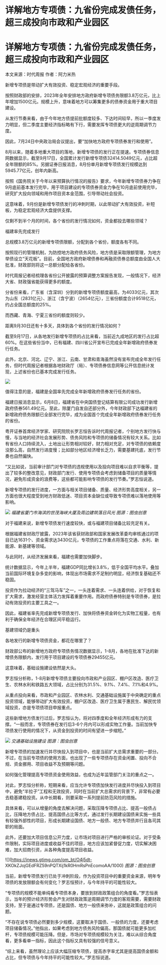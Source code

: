 # 详解地方专项债：九省份完成发债任务，超三成投向市政和产业园区

# 详解地方专项债：九省份完成发债任务，超三成投向市政和产业园区

本文来源：时代周报 作者：阿力米热

新增专项债是带动扩大有效投资、稳定宏观经济的重要手段。

按照财政部的安排，2023年全年安排地方政府新增专项债务限额3.8万亿元，比上年增加1500亿元。规模上升，意味着地方可以筹集更多的债券资金用于重大项目建设。

从发行节奏来看，由于今年地方债提前批额度较多、下达时间较早，所以一季度发力明显，但二季度主要经济指标略有下行，需要发挥专项债更大的逆周期调节力度。

因此，7月24日中央政治局会议提出，要“加快地方政府专项债券发行和使用”。

8月以来，随着多地重大项目的落地，新增专项债的发行正在提速。专项债券信息网数据显示，截至9月17日，全国累计发行新增专项债32414.5049亿元，占比超全年限额的85%。另据证券日报消息，8月份单月新增专项债发行规模达到5945.77亿元，创年内新高。

按照《国务院关于今年以来预算执行情况的报告》要求，今年新增专项债券力争在9月底前基本发行完毕，用于项目建设的专项债券资金力争在10月底前使用完毕，研究扩大投向领域和用作项目资本金范围，引导带动社会投资。

这意味着，9月份是新增专项债发行的冲刺时期，以此带动扩大有效投资，补短板，为稳定宏观经济大盘提供支撑。

仅剩不到半个月的时间，各个省份的发行情况如何，资金都投去哪些领域？

福建率先完成发行

总规模3.8万亿元的新增专项债限额，分配到各个省份，额度各有不同。

按照现行的管理机制，为防控地方政府债务风险，地方债是采取限额管理，为地方举债设立“天花板”。目前，全国地方政府新增债券和再融资债券总额度由全国人大批准，财政部则将这一总额分配给各省份。

时代周报记者经梳理各省份公开披露的预算调整方案报告发现，一般情况下，经济大省、财政强省能获得更多的额度。

分省份来看，广东省（含深圳）分到的新增专项债额度最高，为4033亿元，其次为山东（2831亿元）、浙江（含宁波）（2654亿元），三省份额度合计9518亿元，约占全国总额度的25%。

而西藏、青海、宁夏三省份的额度则较少。

距离9月30日还有十多天，具体到各个省份的发行情况如何？

截至9月17日，从各地发行新增专项债的占比来看，当前近九成地区的发行占比超60%。在这些省份当中，已有福建、四川省公开宣布已完成全年新增政府债券发行任务。

此外，北京、河北、辽宁、浙江、云南、甘肃和青海虽然没有宣布完成全年发行任务，但时代周报记者根据各地财政厅（局）、专项债券信息网等公开信息统计发现，上述省份也已基本完成发行任务。

![](https://inews.gtimg.com/om_bt/OxCUqMKqF9hP0KDoB7wViNDQpojs5921tDeaipCO8PaXwAA/1000)

值得注意的是，福建是全国率先完成全年新增政府债券发行任务的省份。

福建日报消息显示，6月8日，福建省在中央国债登记结算有限公司成功发行新增政府债券561.49亿元。至此，除厦门自发自还部分外，今年财政部下达福建省的新增政府债务限额已全部发行完毕，成为全国首个完成全年新增政府债券发行任务的省份。

粤开证券首席经济学家、研究院院长罗志恒告诉时代周报记者，个别地方发行快与慢，与当地的经济社会发展形势、债务风险和专项债的储备情况有较大关系。比如有省份人口持续流入，土地出让形势相对较好，财力相对充足，对专项债的依赖度没那么高，自然发行进度慢；比如部分地区经济增长乏力，需要基建托底，发行节奏也自然偏快。

“又比如说，当前审计部门对专项债的违规使用以及投向项目难以自求平衡等，提出了较多的整改意见，财政部门发行、使用专项债会考虑到储备项目的质量等情况，避免形成资金的浪费等，这些都可能影响专项债的发行节奏。”罗志恒说道。

新增专项债的发行进度，一方面与相关项目储备、质量、经济形势高度相关，另一方面也很大程度受到地方财政低迷、项目资本金缺位或导致专项债难以落地使用等影响。

![](https://inews.gtimg.com/om_bt/ODJFln0KaD8lSYDzhB1ToJTixYiQEVpy11u9uv9vwNJXAAA/1000)
_福建省厦门市海滨的世茂海峡大厦及周边建筑落日风光 图源：图虫创意_

对于福建来说，新增专项债发行速度较快，或与福建项目储备比较充足有关。

根据福建省财政厅披露，2023年该省获财政部和国家发展改革委均审核通过的项目已达1631个、资金需求达3430亿元，专项债的工作重点将落在交通、水利、新能源、新基建等领域。

与此同时，从经济发展来看，福建也需要加快脚步。

统计数据显示，今年上半年，福建GDP同比增长3.8%，低于全国平均水平。叠加当前国际环境复杂多变的影响，体现出市场需求不足制约明显，经济恢复基础还不稳固。

投资作为拉动经济的“三驾马车”之一，一头连着需求、一头连着供给，对于恢复和扩大需求，激发经营主体活力发挥着重要作用。而政府债券特别是专项债券，是拉动有效投资的主要工具之一。

因此，福建省率先完成新增专项债发行、加快将债券资金转化为实物工程量，也有利于确保全年经济在合理区间平稳运行。

基建领域仍是重头

各地发行的新增专项债资金，都花在哪里了？

财政部公布的新增地方政府专项债务情况数据显示，1-8月，各地在批准下达的新增债务限额内，发行用于项目建设的专项债券29455亿元。

这意味着，基础设施建设依然是大头。

罗志恒分析称，1-8月新增专项债主要投向市政和产业园区、棚户区改造、医疗卫生、农林水利和铁路五大领域，占比分别为31.5%、9.1%、7.4%、7.1%和4.9%。

从重点投向来看，市政和产业园区、农林水利、交通基础设施属于中央确定的重点投资领域，能够带动扩大有效投资，棚户区改造、医疗卫生属于惠民生、解民忧领域投资，亦是专项债项目申报重点。

这些新增地方债发行过后，罗志恒认为，将对四季度和全年经济形成有力的支撑。“一般而言，专项债券在发行后3-6个月内可以形成实物工作量。当前加快专项债发行使用的情况下，从资金到投资的时间有望进一步缩短。”

![](https://inews.gtimg.com/om_bt/OjZrXbxecK9X2Y-RXqwWLJqAQ2imFlR3HimRcpJMyx2ZQAA/1000)
_交通基础设施建设 图源：图虫创意_

新增专项债的加速发行并尽快投入到项目中，也是当前扩大总需求重要的一部分。不过，在当前专项债的使用方面，也出现了一些专项债存在资金闲置、投向不合规、资金挪用、项目收益不及预期等问题。

如何强化管理提高专项债资金使用效益，也成为近年监管部门关注的重点之一。

对此，罗志恒分析称，短期来看，应当允许专项债加快发行进度并尽快投入到项目中，避免“半拉子”工程和无效投资，同时在当前扩大总需求的背景下，非常有必要去稳基建稳投资。从中长期看，则要采取一系列提前防范风险的措施。

具体来看，可以从增量的角度去解决问题，采取压降专项债占比、提高一般债占比，压降地方债占比、提高国债占比等方式，通过发行长期建设国债来实施一些具有较强外部性的项目，形成长期建设国债、地方一般债、地方专项债并行且各司其职的局面。

此外，还要加大项目信息公开力度，让市场对项目进行严格的审核论证。对于受条件限制，实际项目进度或收益不佳的项目，地方应该加紧督促力度，切实解决困难，加大招商引资，从各种角度提高项目收益。

![](https://inews.gtimg.com/om_bt/O4j5dt-
XKOkZJojGEdFRZ59nPQTXij1kR0HmRsPnEcomoAA/1000) _图源：图虫创意_

当前，新增专项债发行已处于冲刺阶段，作为投资项目中的重要资金来源，明年专项债的发放限额会有何变化？罗志恒预计，与今年持平的可能性较大。

“专项债的规模不能单纯看专项债本身，要放到财政政策组合的角度看。”罗志恒表示，当年的预计经济形势会产生对财政政策逆周期调节力度的客观需要，需要财政支持，至于是通过专项债，还是国债、地方一般债来弥补，这就是政策组合的问题。

“不存在说专项债必然要到多少规模，这要取决于国债、一般债的力度，还要考虑项目储备情况。”他指出，如果考虑到地方债务风险偏高，那国债就可能更多加杠杆，专项债规模可能压降。但是，市场对专项债规模较为关注，难以从综合角度看，更多看单一指标，因此这个指标又具有较强的信号意义。

“综上来看，虽然理论上应该大幅压缩专项债，提高赤字率尤其是提高国债金额和占比，但专项债与今年持平的可能性较大。”罗志恒说道。

